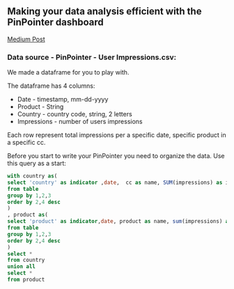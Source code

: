 ## Making your data analysis efficient with the PinPointer dashboard
[Medium Post](https://www.google.com)
### Data source - PinPointer - User Impressions.csv:
We made a dataframe for you to play with. 

The dataframe has 4 columns:
* Date - timestamp, mm-dd-yyyy
* Product - String
* Country - country code, string, 2 letters
* Impressions - number of users impressions

Each row represent total impressions per a specific date, specific product in a specific cc.

Before you start to write your PinPointer you need to organize the data. Use this query as a start:
```sql
with country as(
select 'country' as indicator ,date,  cc as name, SUM(impressions) as impressions
from table
group by 1,2,3
order by 2,4 desc
)
, product as(
select 'product' as indicator,date, product as name, sum(impressions) as impressions
from table
group by 1,2,3
order by 2,4 desc
)
select *
from country
union all 
select *
from product
```
